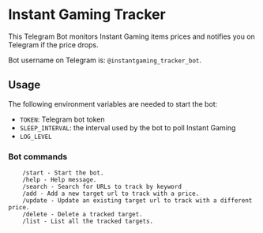 # Instant Gaming Tracker

This Telegram Bot monitors Instant Gaming items prices and notifies you on Telegram if the price drops.

Bot username on Telegram is: `@instantgaming_tracker_bot`.

## Usage

The following environment variables are needed to start the bot:
* `TOKEN`: Telegram bot token
* `SLEEP_INTERVAL`: the interval used by the bot to poll Instant Gaming
* `LOG_LEVEL`

### Bot commands

```
    /start - Start the bot.
    /help - Help message.
    /search - Search for URLs to track by keyword
    /add - Add a new target url to track with a price.
    /update - Update an existing target url to track with a different price.
    /delete - Delete a tracked target.
    /list - List all the tracked targets.
```
